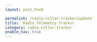 ```yaml
---
layout: post_feed

permalink: /radio-collar-tracker/update
title:  Radio Telemetry Tracker
category: radio-collar-tracker
enable_nav: true
---
```


